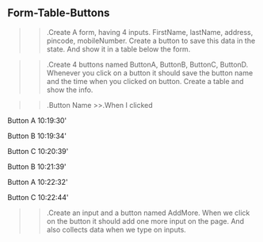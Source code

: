 ## Form-Table-Buttons

>>.Create A form, having 4 inputs. FirstName, lastName, address, pincode, mobileNumber. Create a button to save this data in the state. And show it in a table below the form.

>>.Create 4 buttons named ButtonA, ButtonB, ButtonC, ButtonD. Whenever you click on a button it should save the button name and the time when you clicked on button. Create a table and show the info.

>>.Button Name   >>.When I clicked

Button A             10:19:30'

Button B             10:19:34'

Button C             10:20:39'

Button B             10:21:39'

Button A            10:22:32'

Button C            10:22:44'



>>.Create an input and a button named AddMore. When we click on the button it should add one more input on the page. And also collects data when we type on inputs.
